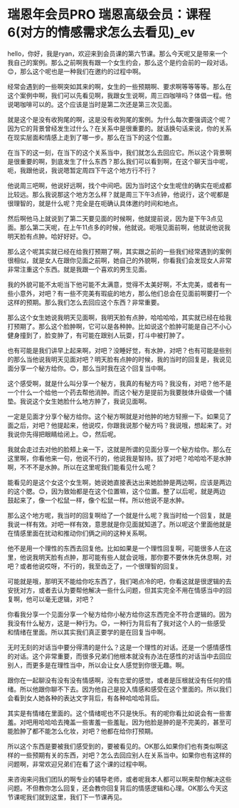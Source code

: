 # 瑞恩年会员PRO 瑞恩高级会员：课程6(对方的情感需求怎么去看见)_ev

hello，你好，我是ryan，欢迎来到会员课的第六节课。那么今天呢又是带来一个我自己的案例。那么之前啊我有跟一个女生约会，那么这个是约会前的一段对话。😊，那么这个呢也是一种我们在邀约的过程中啊。

经常会遇到的一些啊突如其来的啊，女生的一些预期啊、要求啊等等等等。那么在这个案例中啊，我们可以先看见啊，我跟女生说啊，周三四咖啡吗？体倡一程。他说喝咖啡可以的。这个应该是当时是第二次还是第三次见面。

就是这个是没有收狗尾的啊，这是没有收狗尾的案例。为什么每次要强调这个呢？因为它的背景曾经发生过什么？在关系中是很重要的。就话换句话来说，你的关系在现实层面和情感上走到了哪一步。那么在当下的这个位置。

在当下的这一刻，在当下的这个关系当中，我们就怎么去回应它。所以这个背景啊是很重要的啊，到底发生了什么东西？那么我们可以看到啊，在这个聊天当中呢，呃，我跟他说，我说嗯暂定周四下午这个地方行不行？

他说周三吧啊，他说好远啊，找个中间吧。因为当时这个女生呢住的确实在呃成都比较远。那么我说那这个地方怎么样？就是周三下午3点钟，他说行，这个呢都是很理智的，就是什么呢？完全是在呃确认具体邀约时间和地点。

然后啊他马上就说到了第二天要见面的时候啊，他就提前说，因为是下午3点见面。那么第二天呢，在上午11点多的时候，他就说。呃哦见面前啊，他就说他说我明天脸有点肿。哈好好好。😊。

那么这个呢其实就已经在给我打预期了啊，其实跟之前的一些我们经常遇到的案例很相似，就是女人在跟你见面之前啊，她自己的外貌啊，你看我们会发现女人非常非常注重这个东西。就是我跟一个喜欢的男生见面。

我的外貌可能不太呃当下他可能不太满意，觉得不太美好啊，不太完美，或者有一些小意外，对吧？有一些不完美有瑕疵的地方，那么他们总会在见面前啊要打一个这样的预期。那么我们怎么去回应这个东西？非常重要。

那么这个女生她说我明天见面啊，我明天脸有点肿，哈哈哈哈，其实就已经在给我打预期了。那么这个脸肿啊，它可以是各种肿。比如说这个脸肿可能是自己不小心健身撞到了，脸变肿了，有可能在跟别人玩耍，打斗中被打肿了。

也有可能是我们讲早上起来啊，对吧？没睡好觉，有水肿，对吧？也有可能是些别的那么当他说我明天见面对吧？明天脸有点肿的时候，我的当时的回复是，我说见面分享一个秘方给你。😊，那么当时我在这个回复当中啊。

这个感受啊，就是什么叫分享一个秘方，我真的有秘方吗？我没有，对吧？他不是一个什么一个给他一个药去帮他消肿。而这个秘方是提前为我要肢体升级做一个铺垫。我说这个女生她脸什么地方肿了，我说见面啊。

一定是见面才分享个秘方给你。这个秘方啊就是对他肿的地方轻擦一下。如果见了面之后，对吧？他提起来，他说哎，你跟我说那个秘方吗？我说哦，想起来了。对我说你先得把眼睛给闭上。😊，然后呢。

我就会走过去对他的脸颊上亲一下，这就是所谓的见面分享一个秘方给你。那么在这里啊，你看他来一句，他说不行的，他说我是智持。拔了对吧？哈哈哈不是水肿啊，不不不是水肿。所以在这里呢我们能看见什么呢？

能看见的是这个女这个女生啊，她说她直接表达出来她脸肿是两边啊，应该是两边的这个腮。😊，因为致始都是在这个位置嘛，这个位置。整了以后呢，就是两边鼓起来了，像一个松鼠一样，像个松鼠一样。所以他说不是水肿。

那么这个地方呢，我当时的回复啊给了一个就是什么呢？我当时给一个回复，就是我说一样有效。对吧一样有效，意思就是你见面就知道了。所以呢这个里面他就是在情感里面在扰动和推动你们俩之间的这种关系啊。

他不是用一个理性的东西去回复他。比如如果是一个理性回复啊，可能很多人在这里，他说我明天脸有点肿，那可能有些人就会说哦，那你要不要休休先休息啊，对吧？或者他说哎呀，不行的，我至齿乏了，一个很理智的回复。

可能就是哦，那明天不能给你吃东西了，我们喝点冷的吧，你看这就是很逻辑的去安抚对方，或者去认为要帮他解决一些什么问题，但其实完全不用在情感当中的回复啊，他可以毫无逻辑，对吧？

你看我分享一个见面分享一个秘方给你小秘方给你这东西完全不符合逻辑的。因为我没有什么秘方，这是一种行为。😊，一种行为背后有了我对这个人的一些感受和情绪在里面。所以其实我们真正要学的是在回复当中啊。

无时无刻的对话当中要分得清的是什么？这是一个理性的对话。还是一个感情感性的对话。这个非常重要，而很多兄弟们他根本就没有办法在感性的对话当中去回应别人，而更多是在理性当中，所以会让女人感觉到你很无趣。啊。

跟你在一起聊没有没有没有情感啊，没有恋爱的感觉，或者是压根就没有任何的情绪。所以他跟你聊不下去。因为他自己是投入情感和感受在这个里面的。所以我们会看到女人她各种的表达文字背后，有各种哈哈哈背后。

其实是有情绪在里面的。这个情绪呢也不只是快乐。有的呢你看比如说会有一些害羞。对吧用哈哈哈去掩盖一些害羞一些羞耻。因为他脸是肿的是不完美的，甚至可能脸肿了都不能怎么化妆，对吧？他都在给你打预期。

所以这个东西是要被我们感受到的，要被看见的。OK那么如果你们也有类似啊这样的一些预期有关的东西，对吧？怎么去回应别人在关系当中。如果你也有这样的问题啊，非常欢迎兄弟们在看了这个课的过程中啊。

来咨询来问我们团队的啊专业的辅导老师，或者呢我本人都可以啊来帮你解决这些问题。不但教你怎么回复，还会教你回复背后的情感逻辑和心理。OK那么今天这节课呢我们就到这里，我们下一节课再见。

